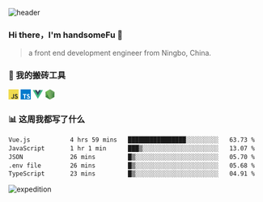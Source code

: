 ![header](https://raw.githubusercontent.com/fzq1998/fzq1998/master/header.png)

### Hi there，I'm handsomeFu 👋

> a front end development engineer from Ningbo, China.

### 🔧 我的搬砖工具
<code><img height="20" src="https://raw.githubusercontent.com/github/explore/80688e429a7d4ef2fca1e82350fe8e3517d3494d/topics/javascript/javascript.png" alt="javascript"></code>
<code><img height="20" src="https://raw.githubusercontent.com/github/explore/80688e429a7d4ef2fca1e82350fe8e3517d3494d/topics/typescript/typescript.png" alt="typescript"></code>
<code><img height="20" src="https://raw.githubusercontent.com/github/explore/80688e429a7d4ef2fca1e82350fe8e3517d3494d/topics/vue/vue.png" alt="vue"></code>
<code><img height="20" src="https://raw.githubusercontent.com/github/explore/80688e429a7d4ef2fca1e82350fe8e3517d3494d/topics/nodejs/nodejs.png" alt="nodejs"></code>



### 📊 这周我都写了什么
<!--START_SECTION:waka-->

```txt
Vue.js           4 hrs 59 mins   ████████████████░░░░░░░░░   63.73 %
JavaScript       1 hr 1 min      ███▒░░░░░░░░░░░░░░░░░░░░░   13.07 %
JSON             26 mins         █▒░░░░░░░░░░░░░░░░░░░░░░░   05.70 %
.env file        26 mins         █▒░░░░░░░░░░░░░░░░░░░░░░░   05.68 %
TypeScript       23 mins         █▒░░░░░░░░░░░░░░░░░░░░░░░   04.91 %
```

<!--END_SECTION:waka-->


![expedition](https://raw.githubusercontent.com/fzq1998/fzq1998/master/expedition.gif)

